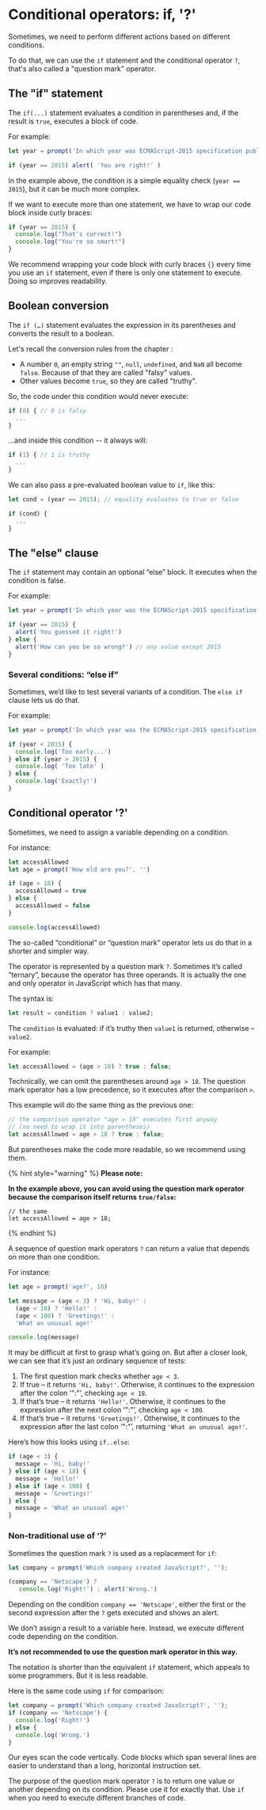 # Conditional operators: if, '?'

Sometimes, we need to perform different actions based on different conditions.

To do that, we can use the `if` statement and the conditional operator `?`, that's also called a "question mark" operator.

## The "if" statement



The `if(...)` statement evaluates a condition in parentheses and, if the result is `true`, executes a block of code.

For example:

```javascript
let year = prompt('In which year was ECMAScript-2015 specification published?', '')

if (year == 2015) alert( 'You are right!' )
```

In the example above, the condition is a simple equality check \(`year == 2015`\), but it can be much more complex.

If we want to execute more than one statement, we have to wrap our code block inside curly braces:

```javascript
if (year == 2015) {
  console.log("That's correct!")
  console.log("You're so smart!")
}
```

We recommend wrapping your code block with curly braces `{}` every time you use an `if` statement, even if there is only one statement to execute. Doing so improves readability.

## Boolean conversion

The `if (…)` statement evaluates the expression in its parentheses and converts the result to a boolean.

Let's recall the conversion rules from the chapter :

* A number `0`, an empty string `""`, `null`, `undefined`, and `NaN` all become `false`. Because of that they are called "falsy" values.
* Other values become `true`, so they are called "truthy".

So, the code under this condition would never execute:

```javascript
if (0) { // 0 is falsy
  ...
}
```

...and inside this condition -- it always will:

```javascript
if (1) { // 1 is truthy
  ...
}
```

We can also pass a pre-evaluated boolean value to `if`, like this:

```javascript
let cond = (year == 2015); // equality evaluates to true or false

if (cond) {
  ...
}
```

## The "else" clause



The `if` statement may contain an optional “else” block. It executes when the condition is false.

For example:

```javascript
let year = prompt('In which year was the ECMAScript-2015 specification published?', '');

if (year == 2015) {
  alert('You guessed it right!')
} else {
  alert('How can you be so wrong?') // any value except 2015
}
```

### Several conditions: “else if”

Sometimes, we’d like to test several variants of a condition. The `else if` clause lets us do that.

For example:

```javascript
let year = prompt('In which year was the ECMAScript-2015 specification published?', '');

if (year < 2015) {
  console.log('Too early...')
} else if (year > 2015) {
  console.log( 'Too late' )
} else {
  console.log('Exactly!')
}
```

## Conditional operator '?'

Sometimes, we need to assign a variable depending on a condition.

For instance:

```javascript
let accessAllowed
let age = prompt('How old are you?', '')

if (age > 18) {
  accessAllowed = true
} else {
  accessAllowed = false
}

console.log(accessAllowed)
```

The so-called “conditional” or “question mark” operator lets us do that in a shorter and simpler way.

The operator is represented by a question mark `?`. Sometimes it’s called “ternary”, because the operator has three operands. It is actually the one and only operator in JavaScript which has that many.

The syntax is:

```javascript
let result = condition ? value1 : value2;
```

The `condition` is evaluated: if it’s truthy then `value1` is returned, otherwise – `value2`.

For example:

```javascript
let accessAllowed = (age > 18) ? true : false;
```

Technically, we can omit the parentheses around `age > 18`. The question mark operator has a low precedence, so it executes after the comparison `>`.

This example will do the same thing as the previous one:

```javascript
// the comparison operator "age > 18" executes first anyway
// (no need to wrap it into parentheses)
let accessAllowed = age > 18 ? true : false;
```

But parentheses make the code more readable, so we recommend using them.

{% hint style="warning" %}
**Please note:**  


**In the example above, you can avoid using the question mark operator because the comparison itself returns `true/false`:**

```text
// the same
let accessAllowed = age > 18;
```
{% endhint %}

A sequence of question mark operators `?` can return a value that depends on more than one condition.

For instance:

```javascript
let age = prompt('age?', 18)

let message = (age < 3) ? 'Hi, baby!' :
  (age < 18) ? 'Hello!' :
  (age < 100) ? 'Greetings!' :
  'What an unusual age!'

console.log(message)
```

It may be difficult at first to grasp what’s going on. But after a closer look, we can see that it’s just an ordinary sequence of tests:

1. The first question mark checks whether `age < 3`.
2. If true – it returns `'Hi, baby!'`. Otherwise, it continues to the expression after the colon ‘":"’, checking `age < 18`.
3. If that’s true – it returns `'Hello!'`. Otherwise, it continues to the expression after the next colon ‘":"’, checking `age < 100`.
4. If that’s true – it returns `'Greetings!'`. Otherwise, it continues to the expression after the last colon ‘":"’, returning `'What an unusual age!'`.

Here’s how this looks using `if..else`:

```javascript
if (age < 3) {
  message = 'Hi, baby!'
} else if (age < 18) {
  message = 'Hello!'
} else if (age < 100) {
  message = 'Greetings!'
} else {
  message = 'What an unusual age!'
}
```

### Non-traditional use of ‘?’

Sometimes the question mark `?` is used as a replacement for `if`:

```javascript
let company = prompt('Which company created JavaScript?', '');

(company == 'Netscape') ?
   console.log('Right!') : alert('Wrong.')
```

Depending on the condition `company == 'Netscape'`, either the first or the second expression after the `?` gets executed and shows an alert.

We don’t assign a result to a variable here. Instead, we execute different code depending on the condition.

**It’s not recommended to use the question mark operator in this way.**

The notation is shorter than the equivalent `if` statement, which appeals to some programmers. But it is less readable.

Here is the same code using `if` for comparison:

```javascript
let company = prompt('Which company created JavaScript?', '');
if (company == 'Netscape') {
  console.log('Right!')
} else {
  console.log('Wrong.')
}
```

Our eyes scan the code vertically. Code blocks which span several lines are easier to understand than a long, horizontal instruction set.

The purpose of the question mark operator `?` is to return one value or another depending on its condition. Please use it for exactly that. Use `if` when you need to execute different branches of code.

